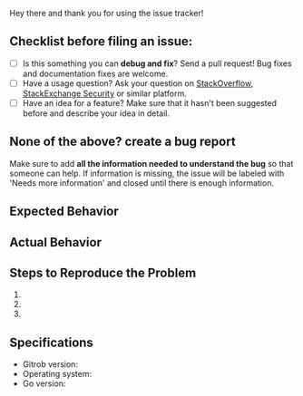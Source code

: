 Hey there and thank you for using the issue tracker!

## Checklist before filing an issue:

- [ ] Is this something you can **debug and fix**? Send a pull request! Bug fixes and documentation fixes are welcome.
- [ ] Have a usage question? Ask your question on [StackOverflow](http://stackoverflow.com), [StackExchange Security](https://security.stackexchange.com) or similar platform.
- [ ] Have an idea for a feature? Make sure that it hasn't been suggested before and describe your idea in detail.

## None of the above? create a bug report

Make sure to add **all the information needed to understand the bug** so that someone can help. If information is missing, the issue will be labeled with 'Needs more information' and closed until there is enough information.

## Expected Behavior


## Actual Behavior


## Steps to Reproduce the Problem

  1.
  2.
  3.

## Specifications

  - Gitrob version:
  - Operating system:
  - Go version:
